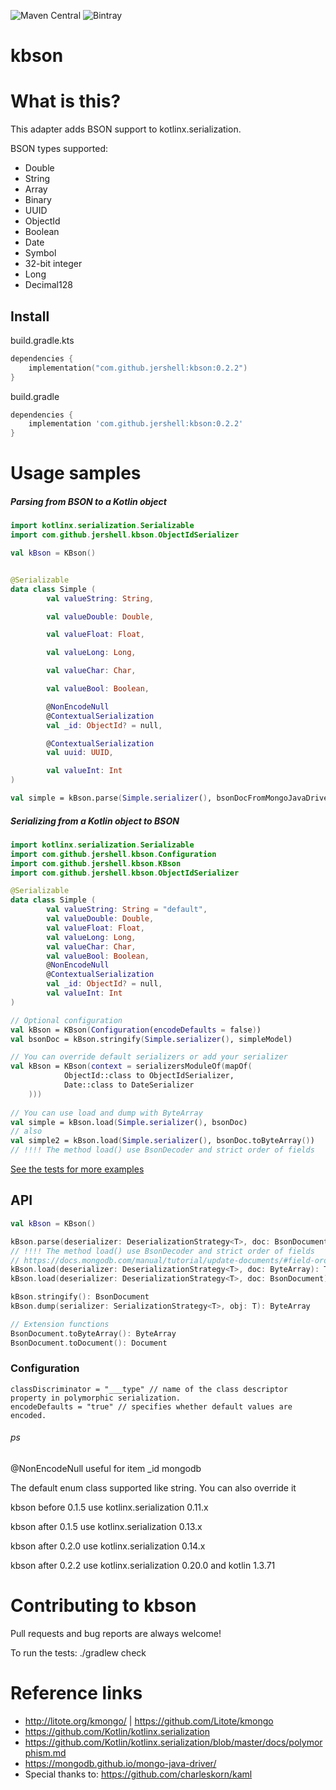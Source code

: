 ![Maven Central](https://img.shields.io/maven-central/v/com.github.jershell/kbson)  ![Bintray](https://img.shields.io/bintray/v/jershell/generic/kbson?label=jcenter)

# kbson

# What is this?
This adapter adds BSON support to kotlinx.serialization.

BSON types supported:

- Double	 
- String 
- Array
- Binary 
- UUID
- ObjectId
- Boolean
- Date
- Symbol
- 32-bit integer
- Long
- Decimal128


## Install

build.gradle.kts
```kotlin
dependencies {
    implementation("com.github.jershell:kbson:0.2.2")
}
```

build.gradle
```groovy
dependencies {
    implementation 'com.github.jershell:kbson:0.2.2'
}
```


# Usage samples
##### Parsing from BSON to a Kotlin object

```kotlin
import kotlinx.serialization.Serializable
import com.github.jershell.kbson.ObjectIdSerializer

val kBson = KBson()


@Serializable
data class Simple (
        val valueString: String,

        val valueDouble: Double,

        val valueFloat: Float,

        val valueLong: Long,

        val valueChar: Char,

        val valueBool: Boolean,

        @NonEncodeNull
        @ContextualSerialization
        val _id: ObjectId? = null,

        @ContextualSerialization
        val uuid: UUID,

        val valueInt: Int
)

val simple = kBson.parse(Simple.serializer(), bsonDocFromMongoJavaDriver)
```

##### Serializing from a Kotlin object to BSON
```kotlin
import kotlinx.serialization.Serializable
import com.github.jershell.kbson.Configuration
import com.github.jershell.kbson.KBson
import com.github.jershell.kbson.ObjectIdSerializer

@Serializable
data class Simple (
        val valueString: String = "default",
        val valueDouble: Double,
        val valueFloat: Float,
        val valueLong: Long,
        val valueChar: Char,
        val valueBool: Boolean,
        @NonEncodeNull
        @ContextualSerialization 
        val _id: ObjectId? = null,
        val valueInt: Int
)

// Optional configuration
val kBson = KBson(Configuration(encodeDefaults = false))
val bsonDoc = kBson.stringify(Simple.serializer(), simpleModel)

// You can override default serializers or add your serializer  
val kBson = KBson(context = serializersModuleOf(mapOf(
            ObjectId::class to ObjectIdSerializer,
            Date::class to DateSerializer
    )))
    
// You can use load and dump with ByteArray 
val simple = kBson.load(Simple.serializer(), bsonDoc)
// also
val simple2 = kBson.load(Simple.serializer(), bsonDoc.toByteArray())
// !!!! The method load() use BsonDecoder and strict order of fields

```
[See the tests for more examples](https://github.com/jershell/kbson/blob/master/src/test/kotlin/com/github/jershell/kbson/KBsonTest.kt) 
## API
```kotlin
val kBson = KBson()

kBson.parse(deserializer: DeserializationStrategy<T>, doc: BsonDocument) :T
// !!!! The method load() use BsonDecoder and strict order of fields
// https://docs.mongodb.com/manual/tutorial/update-documents/#field-order
kBson.load(deserializer: DeserializationStrategy<T>, doc: ByteArray): T
kBson.load(deserializer: DeserializationStrategy<T>, doc: BsonDocument): T

kBson.stringify(): BsonDocument
kBson.dump(serializer: SerializationStrategy<T>, obj: T): ByteArray

// Extension functions 
BsonDocument.toByteArray(): ByteArray
BsonDocument.toDocument(): Document
```

### Configuration
```
classDiscriminator = "___type" // name of the class descriptor property in polymorphic serialization.
encodeDefaults = "true" // specifies whether default values are encoded.
```
###### ps
@NonEncodeNull useful for item _id mongodb

The default enum class supported like string. You can also override it

kbson before 0.1.5 use kotlinx.serialization 0.11.x

kbson after 0.1.5 use kotlinx.serialization 0.13.x

kbson after 0.2.0 use kotlinx.serialization 0.14.x

kbson after 0.2.2 use kotlinx.serialization 0.20.0 and kotlin 1.3.71


# Contributing to kbson
Pull requests and bug reports are always welcome!

To run the tests: ./gradlew check

# Reference links
- http://litote.org/kmongo/ | https://github.com/Litote/kmongo
- https://github.com/Kotlin/kotlinx.serialization
- https://github.com/Kotlin/kotlinx.serialization/blob/master/docs/polymorphism.md
- https://mongodb.github.io/mongo-java-driver/
- Special thanks to: https://github.com/charleskorn/kaml
